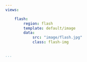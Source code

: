 ```yaml
---
views:

    flash:
        region: flash
        template: default/image
        data:
            src: "image/flash.jpg"
            class: flash-img


...
```

